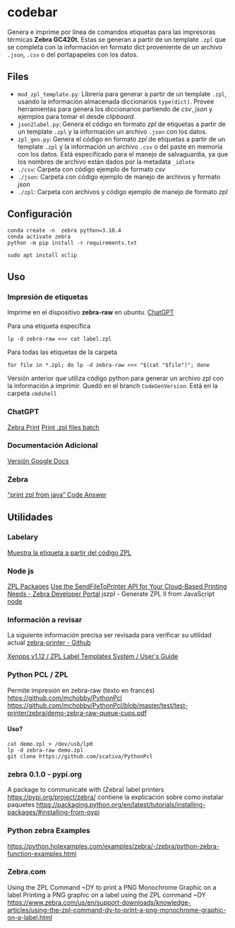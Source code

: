  # codebar
Genera e imprime por linea de comandos etiquetas para las impresoras térmicas __Zebra GC420t__. Estas se generan a partir de un template `.zpl` que se completa con la información en formato dict proveniente de un archivo `.json`, `.csv` o del portapapeles con los datos.

## Files
- `mod_zpl_template.py`: Librería para generar a partir de un template `.zpl`, usando la información almacenada diccionarios `type(dict)`. Provee herramientas para genera los diccionarios partiendo de _csv_, _json_ y ejemplos para tomar el desde _clipboard_.
- `json2label.py`: Genera el código en formato _zpl_ de etiquetas a partir de un template `.zpl` y la información un archivo `.json` con los datos.
- `zpl_gen.py`: Genera el código en formato _zpl_ de etiquetas a partir de un template `.zpl` y la información un archivo `.csv` o del paste en memoria con los datos. Está especificado para el manejo de salvaguardia, ya que los nombres de archivo están dados por la metadata `_idlote`
- `./csv`: Carpeta con código ejemplo de formato _csv_
- `./json`: Carpeta con código ejemplo de manejo de archivos y formato _json_
- `./zpl`: Carpeta con archivos y código ejemplo de manejo de formato _zpl_

## Configuración
```
conda create -n  zebra python=3.10.4
conda activate zebra
python -m pip install -r requirements.txt 
```
```
sudo apt install xclip 
```

## Uso
### Impresión de etiquetas
Imprime en el dispositivo __zebra-raw__ en ubuntu. [ChatGPT](https://chat.openai.com/c/4736aef4-f2ee-4197-9721-cee293930aa6)

Para una etiqueta específica
```
lp -d zebra-raw <<< cat label.zpl
```
Para todas las etiquetas de la carpeta
```
for file in *.zpl; do lp -d zebra-raw <<< "$(cat "$file")"; done
```

Versión anterior que utiliza código python para generar un archivo zpl con la información a imprimir. Quedó en el branch `CodeGenVersion`. Está en la carpeta `cmdshell`

### ChatGPT
[Zebra Print](https://chat.openai.com/c/64f4dc11-522e-4ad1-8f10-6e7b429ff514)
[Print .zpl files batch](https://chat.openai.com/c/4736aef4-f2ee-4197-9721-cee293930aa6)

### Documentación Adicional
[Versión Google Docs](https://docs.google.com/document/d/1KEMTndB9a6GAG9w_y4i5BaqnAcqN8ZQys83Q_9N4GOU/edit?usp=sharing)
### Zebra
[“print zpl from java” Code Answer](https://www.codegrepper.com/code-examples/java/print+zpl+from+java)

## Utilidades
### Labelary
[Muestra la etiqueta a partir del código ZPL](http://labelary.com/viewer.html)

### Node js
[ZPL Packages](ttps://npm.io/search/keyword:ZPL)
[Use the SendFileToPrinter API for Your Cloud-Based Printing Needs - Zebra Developer Portal](https://npm.io/search/keyword:ZPL)
jszpl - Generate ZPL II from JavaScript
[node](https://www.npmjs.com/package/jszpl?activeTab=readme)


### Información a revisar
La siguiente información precisa ser revisada para verificar su utilidad actual
[zebra-printer - Github](https://github.services.devops.takamol.support/topics/zebra-printer)

[Xenops v1.12 / ZPL Label Templates System / User's Guide](https://github.com/latitov/ZPL-Label-Templates)

### Python PCL / ZPL
Permite impresión en zebra-raw (texto en francés)
https://github.com/mchobby/PythonPcl
https://github.com/mchobby/PythonPcl/blob/master/test/test-printer/zebra/demo-zebra-raw-queue-cups.pdf

#### Uso?
```
cat demo.zpl > /dev/usb/lp0
lp -d zebra-raw demo.zpl
git clone https://github.com/scativa/PythonPcl
```

### zebra 0.1.0 - pypi.org
A package to communicate with (Zebra) label printers
https://pypi.org/project/zebra/
contiene la explicación sobre como instalar paquetes
https://packaging.python.org/en/latest/tutorials/installing-packages/#installing-from-pypi

### Python zebra Examples
https://python.hotexamples.com/examples/zebra/-/zebra/python-zebra-function-examples.html

### Zebra.com
Using the ZPL Command ~DY to print a PNG Monochrome Graphic on a label
Printing a PNG graphic on a label using the ZPL command ~DY
https://www.zebra.com/us/en/support-downloads/knowledge-articles/using-the-zpl-command-dy-to-print-a-png-monochrome-graphic-on-a-label.html

